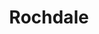 ---
slug: acp-rochdale
title: Rochdale
address: 169-59 137th Ave.
state: New York
stateAbbreviation: NY
city: Jamaica
postal: 11434
url: (https://www.radnet.com/lhr-acpny/locations/acp-rochdale)
htmlHead:    null
body:    null
appointmentUrl: (https://www.radnet.com/lenox-hill-radiology/for-patients/request-appointment)
walkInTitle: Walk-In Hours
walkInDetails: Mon - Fri | 8:00 am - 4:00 pm
places:
- {
    name: "Lenox Hill Radiology | Rochdale",
    longitude: -73.747170000000,
    latitude: 40.674790000000,
}
---